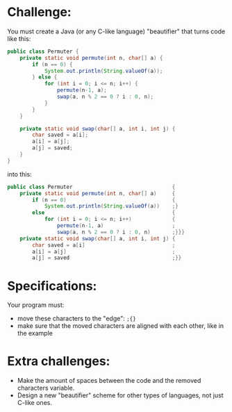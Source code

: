 # Challenge:

You must create a Java (or any C-like language) "beautifier" that turns code like this:

```java
public class Permuter {
    private static void permute(int n, char[] a) {
        if (n == 0) {
            System.out.println(String.valueOf(a));
        } else {
            for (int i = 0; i <= n; i++) {
                permute(n-1, a);
                swap(a, n % 2 == 0 ? i : 0, n);
            }
        }
    }

    private static void swap(char[] a, int i, int j) {
        char saved = a[i];
        a[i] = a[j];
        a[j] = saved;
    }
}
```

into this:

```java
public class Permuter                                {
    private static void permute(int n, char[] a)     {
        if (n == 0)                                  {
            System.out.println(String.valueOf(a))    ;}
        else                                         {
            for (int i = 0; i <= n; i++)             {
                permute(n-1, a)                      ;
                swap(a, n % 2 == 0 ? i : 0, n)       ;}}}
    private static void swap(char[] a, int i, int j) {
        char saved = a[i]                            ;
        a[i] = a[j]                                  ;
        a[j] = saved                                 ;}}
```

# Specifications:

Your program must:
- move these characters to the "edge": `;{}`
- make sure that the moved characters are aligned with each other, like in the example

# Extra challenges:

- Make the amount of spaces between the code and the removed characters variable.
- Design a new "beautifier" scheme for other types of languages, not just C-like ones.
